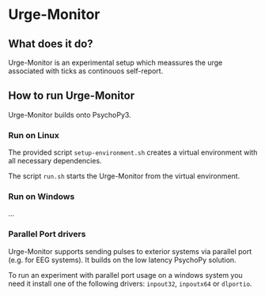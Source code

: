 # Urge-Monitor

## What does it do?

Urge-Monitor is an experimental setup which meassures the urge associated with ticks as continouos self-report.

## How to run Urge-Monitor

Urge-Monitor builds onto PsychoPy3.

### Run on Linux

The provided script ```setup-environment.sh``` creates a virtual environment with all necessary dependencies.

The script ```run.sh``` starts the Urge-Monitor from the virtual environment.

### Run on Windows

...

### Parallel Port drivers

Urge-Monitor supports sending pulses to exterior systems via parallel port (e.g. for EEG systems). It builds on the low latency PsychoPy solution.

To run an experiment with parallel port usage on a windows system you need it install one of the following drivers: ```inpout32```, ```inpoutx64``` or ```dlportio```.
